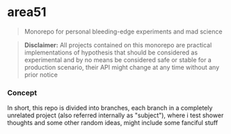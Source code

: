 # area51

> Monorepo for personal bleeding-edge experiments and mad science

> **Disclaimer:** All projects contained on this monorepo are practical implementations of hypothesis that should be considered as experimental and by no means be considered safe or stable for a production scenario, their API might change at any time without any prior notice

### Concept

In short, this repo is divided into branches, each branch in a completely unrelated project (also referred internally as "subject"), where i test shower thoughts and some other random ideas, might include some fanciful stuff
